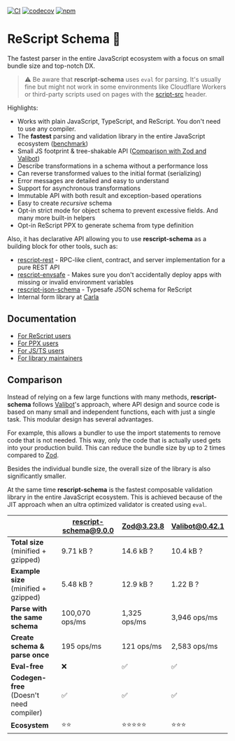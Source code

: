 [![CI](https://github.com/DZakh/rescript-schema/actions/workflows/ci.yml/badge.svg)](https://github.com/DZakh/rescript-schema/actions/workflows/ci.yml)
[![codecov](https://codecov.io/gh/DZakh/rescript-schema/branch/main/graph/badge.svg?token=40G6YKKD6J)](https://codecov.io/gh/DZakh/rescript-schema)
[![npm](https://img.shields.io/npm/dm/rescript-schema)](https://www.npmjs.com/package/rescript-schema)

# ReScript Schema 🧬

The fastest parser in the entire JavaScript ecosystem with a focus on small bundle size and top-notch DX.

> ⚠️ Be aware that **rescript-schema** uses `eval` for parsing. It's usually fine but might not work in some environments like Cloudflare Workers or third-party scripts used on pages with the [script-src](https://developer.mozilla.org/en-US/docs/Web/HTTP/Headers/Content-Security-Policy/script-src) header.

Highlights:

- Works with plain JavaScript, TypeScript, and ReScript. You don't need to use any compiler.
- The **fastest** parsing and validation library in the entire JavaScript ecosystem ([benchmark](https://moltar.github.io/typescript-runtime-type-benchmarks/))
- Small JS footprint & tree-shakable API ([Comparison with Zod and Valibot](#comparison))
- Describe transformations in a schema without a performance loss
- Can reverse transformed values to the initial format (serializing)
- Error messages are detailed and easy to understand
- Support for asynchronous transformations
- Immutable API with both result and exception-based operations
- Easy to create _recursive_ schema
- Opt-in strict mode for object schema to prevent excessive fields. And many more built-in helpers
- Opt-in ReScript PPX to generate schema from type definition

Also, it has declarative API allowing you to use **rescript-schema** as a building block for other tools, such as:

- [rescript-rest](https://github.com/DZakh/rescript-rest) - RPC-like client, contract, and server implementation for a pure REST API
- [rescript-envsafe](https://github.com/DZakh/rescript-envsafe) - Makes sure you don't accidentally deploy apps with missing or invalid environment variables
- [rescript-json-schema](https://github.com/DZakh/rescript-json-schema) - Typesafe JSON schema for ReScript
- Internal form library at [Carla](https://www.carla.se/)

## Documentation

- [For ReScript users](/docs/rescript-usage.md)
- [For PPX users](/packages/rescript-schema-ppx/README.md)
- [For JS/TS users](/docs/js-usage.md)
- [For library maintainers](/docs/integration-guide.md)

## Comparison

Instead of relying on a few large functions with many methods, **rescript-schema** follows [Valibot](https://github.com/fabian-hiller/valibot)'s approach, where API design and source code is based on many small and independent functions, each with just a single task. This modular design has several advantages.

For example, this allows a bundler to use the import statements to remove code that is not needed. This way, only the code that is actually used gets into your production build. This can reduce the bundle size by up to 2 times compared to [Zod](https://github.com/colinhacks/zod).

Besides the individual bundle size, the overall size of the library is also significantly smaller.

At the same time **rescript-schema** is the fastest composable validation library in the entire JavaScript ecosystem. This is achieved because of the JIT approach when an ultra optimized validator is created using `eval`.

|                                          | rescript-schema@9.0.0 | Zod@3.23.8      | Valibot@0.42.1 |
| ---------------------------------------- | --------------------- | --------------- | -------------- |
| **Total size** (minified + gzipped)      | 9.71 kB ?             | 14.6 kB ?       | 10.4 kB ?      |
| **Example size** (minified + gzipped)    | 5.48 kB ?             | 12.9 kB ?       | 1.22 B ?       |
| **Parse with the same schema**           | 100,070 ops/ms        | 1,325 ops/ms    | 3,946 ops/ms   |
| **Create schema & parse once**           | 195 ops/ms            | 121 ops/ms      | 2,583 ops/ms   |
| **Eval-free**                            | ❌                    | ✅              | ✅             |
| **Codegen-free** (Doesn't need compiler) | ✅                    | ✅              | ✅             |
| **Ecosystem**                            | ⭐️⭐️                | ⭐️⭐️⭐️⭐️⭐️ | ⭐️⭐️⭐️      |
